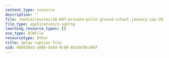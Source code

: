 ```yaml
---
content_type: resource
description: ''
file: /media/courses/16-687-private-pilot-ground-school-january-iap-2019/9db938a5a80b5e8d9c8982cdef8ca99f_xPEqTH-c9Cc.vtt
file_type: application/x-subrip
learning_resource_types: []
ocw_type: OCWFile
resourcetype: Other
title: 3play caption file
uid: 9db938a5-a80b-5e8d-9c89-82cdef8ca99f
---
```


